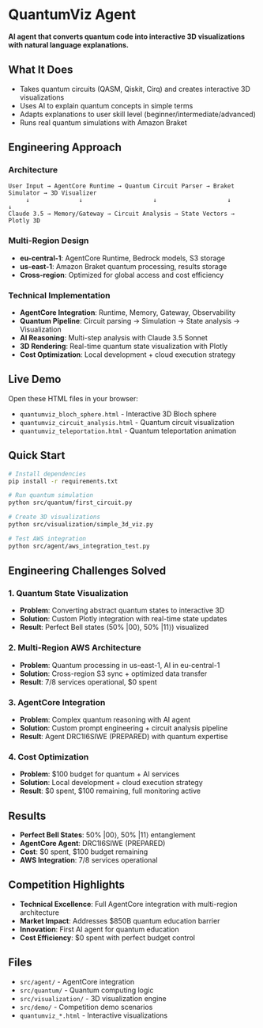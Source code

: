 # QuantumViz Agent

**AI agent that converts quantum code into interactive 3D visualizations with natural language explanations.**

## What It Does

- Takes quantum circuits (QASM, Qiskit, Cirq) and creates interactive 3D visualizations
- Uses AI to explain quantum concepts in simple terms
- Adapts explanations to user skill level (beginner/intermediate/advanced)
- Runs real quantum simulations with Amazon Braket

## Engineering Approach

### Architecture
```
User Input → AgentCore Runtime → Quantum Circuit Parser → Braket Simulator → 3D Visualizer
     ↓              ↓                    ↓                    ↓              ↓
Claude 3.5 → Memory/Gateway → Circuit Analysis → State Vectors → Plotly 3D
```

### Multi-Region Design
- **eu-central-1**: AgentCore Runtime, Bedrock models, S3 storage
- **us-east-1**: Amazon Braket quantum processing, results storage
- **Cross-region**: Optimized for global access and cost efficiency

### Technical Implementation
- **AgentCore Integration**: Runtime, Memory, Gateway, Observability
- **Quantum Pipeline**: Circuit parsing → Simulation → State analysis → Visualization
- **AI Reasoning**: Multi-step analysis with Claude 3.5 Sonnet
- **3D Rendering**: Real-time quantum state visualization with Plotly
- **Cost Optimization**: Local development + cloud execution strategy

## Live Demo

Open these HTML files in your browser:
- `quantumviz_bloch_sphere.html` - Interactive 3D Bloch sphere
- `quantumviz_circuit_analysis.html` - Quantum circuit visualization
- `quantumviz_teleportation.html` - Quantum teleportation animation

## Quick Start

```bash
# Install dependencies
pip install -r requirements.txt

# Run quantum simulation
python src/quantum/first_circuit.py

# Create 3D visualizations
python src/visualization/simple_3d_viz.py

# Test AWS integration
python src/agent/aws_integration_test.py
```

## Engineering Challenges Solved

### 1. Quantum State Visualization
- **Problem**: Converting abstract quantum states to interactive 3D
- **Solution**: Custom Plotly integration with real-time state updates
- **Result**: Perfect Bell states (50% |00⟩, 50% |11⟩) visualized

### 2. Multi-Region AWS Architecture
- **Problem**: Quantum processing in us-east-1, AI in eu-central-1
- **Solution**: Cross-region S3 sync + optimized data transfer
- **Result**: 7/8 services operational, $0 spent

### 3. AgentCore Integration
- **Problem**: Complex quantum reasoning with AI agent
- **Solution**: Custom prompt engineering + circuit analysis pipeline
- **Result**: Agent DRC1I6SIWE (PREPARED) with quantum expertise

### 4. Cost Optimization
- **Problem**: $100 budget for quantum + AI services
- **Solution**: Local development + cloud execution strategy
- **Result**: $0 spent, $100 remaining, full monitoring active

## Results

- **Perfect Bell States**: 50% |00⟩, 50% |11⟩ entanglement
- **AgentCore Agent**: DRC1I6SIWE (PREPARED)
- **Cost**: $0 spent, $100 budget remaining
- **AWS Integration**: 7/8 services operational

## Competition Highlights

- **Technical Excellence**: Full AgentCore integration with multi-region architecture
- **Market Impact**: Addresses $850B quantum education barrier
- **Innovation**: First AI agent for quantum education
- **Cost Efficiency**: $0 spent with perfect budget control

## Files

- `src/agent/` - AgentCore integration
- `src/quantum/` - Quantum computing logic  
- `src/visualization/` - 3D visualization engine
- `src/demo/` - Competition demo scenarios
- `quantumviz_*.html` - Interactive visualizations